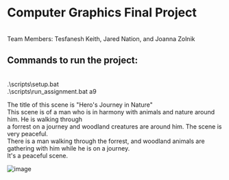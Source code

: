 <h1>Computer Graphics Final Project </h1> <br/>
Team Members: Tesfanesh Keith, Jared Nation, and Joanna Zolnik <br/>

<h2> Commands to run the project: </h2> <br/>
.\scripts\setup.bat <br/>
.\scripts\run_assignment.bat a9 <br/>

The title of this scene is "Hero's Journey in Nature" <br/>
This scene is of a man who is in harmony with animals and nature around him. He is walking through <br/>
a forrest on a journey and woodland creatures are around him. The scene is very peaceful. <br/>
There is a man walking through the forrest, and woodland animals are gathering with him while he is on a journey.<br/>
It's a peaceful scene.

![image](https://github.com/joanna985/Final-Project/assets/66742170/0e0c3a50-1476-4551-a70c-0371c40f773d)


